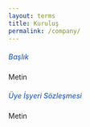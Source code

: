 ```yaml
---
layout: terms
title: Kuruluş
permalink: /company/
---
```


##### <span style="color: #2a60ba;font-weight: 500;"> Başlık </span>

Metin

##### <span style="color: #2a60ba;font-weight: 500;"> Üye İşyeri Sözleşmesi </span>

Metin